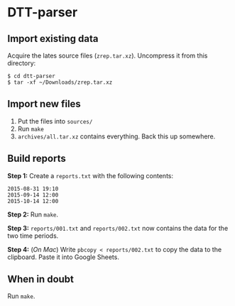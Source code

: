 # DTT-parser

## Import existing data

Acquire the lates source files (`zrep.tar.xz`). Uncompress it from this
directory:

```
$ cd dtt-parser
$ tar -xf ~/Downloads/zrep.tar.xz
```

## Import new files

1. Put the files into `sources/`
2. Run `make`
3. `archives/all.tar.xz` contains everything. Back this up somewhere.

## Build reports

**Step 1:** Create a `reports.txt` with the following contents:

```
2015-08-31 19:10
2015-09-14 12:00
2015-10-14 12:00
```

**Step 2:** Run `make`.

**Step 3:** `reports/001.txt` and `reports/002.txt` now contains the data for
the two time periods.

**Step 4:** (*On Mac*) Write `pbcopy < reports/002.txt` to copy the data to the
clipboard. Paste it into Google Sheets.

## When in doubt

Run `make`.


